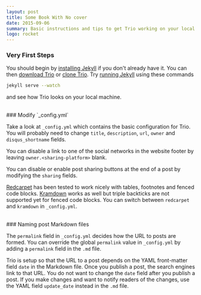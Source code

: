 ```yaml
---
layout: post
title: Some Book With No cover
date: 2015-09-06
summary: Basic instructions and tips to get Trio working on your local machine.
logo: rocket
---
```


### Very First Steps
You should begin by [installing Jekyll](http://jekyllrb.com/docs/installation/) if you don't already have it. You can then [download Trio](https://github.com/ankur-gupta/trio/archive/master.zip) or [clone Trio](https://github.com/ankur-gupta/trio). Try [running Jekyll](http://jekyllrb.com/docs/usage/) using these commands

```bash
jekyll serve --watch
```

and see how Trio looks on your local machine.

<br/>
### Modify `_config.yml`

Take a look at `_config.yml` which contains the basic configuration for Trio. You will probably need to change `title`, `description`, `url`, `owner` and `disqus_shortname` fields.

You can disable a link to one of the social networks in the website footer by leaving `owner.<sharing-platform>` blank.

You can disable or enable post sharing buttons at the end of a post by modifying the `sharing` fields.

[Redcarpet](https://github.com/vmg/redcarpet) has been tested to work nicely with tables, footnotes and fenced code blocks. [Kramdown](http://kramdown.gettalong.org/) works as well but triple backticks are not supported yet for fenced code blocks. You can switch between `redcarpet` and `kramdown` in `_config.yml`.

<br/>
### Naming post Markdown files

The `permalink` field in `_config.yml` decides how the URL to posts are formed.
You can override the global `permalink` value in `_config.yml` by adding a `permalink` field in the `.md` file.

Trio is setup so that the URL to a post depends on the YAML front-matter field `date` in the Markdown file. Once you publish a post, the search engines link to that URL. You do not want to change the `date` field after you publish a post. If you make changes and want to notify readers of the changes, use the YAML field `update_date` instead in the `.md` file.